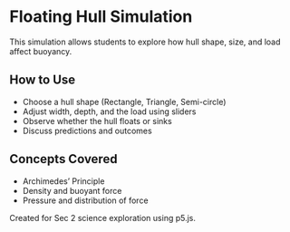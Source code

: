 # Floating Hull Simulation

This simulation allows students to explore how hull shape, size, and load affect buoyancy.

## How to Use
- Choose a hull shape (Rectangle, Triangle, Semi-circle)
- Adjust width, depth, and the load using sliders
- Observe whether the hull floats or sinks
- Discuss predictions and outcomes

## Concepts Covered
- Archimedes’ Principle
- Density and buoyant force
- Pressure and distribution of force

Created for Sec 2 science exploration using p5.js.